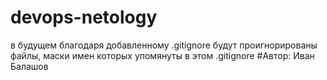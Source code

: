 # devops-netology
в будущем благодаря добавленному .gitignore будут проигнорированы файлы, маски имен которых упомянуты в этом .gitignore 
#Автор: Иван Балашов
